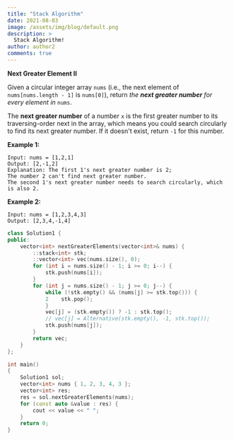 ```yaml
---
title: "Stack Algorithm"
date: 2021-08-03
image: /assets/img/blog/default.png
description: >
  Stack Algorithm!
author: author2
comments: true
---
```


 **Next Greater Element II**

Given a circular integer array `nums` (i.e., the next element of `nums[nums.length - 1]` is `nums[0]`), return *the **next greater number** for every element in* `nums`.

The **next greater number** of a number `x` is the first greater number to its traversing-order next in the array, which means you could search circularly to find its next greater number. If it doesn't exist, return `-1` for this number.

**Example 1:**

```
Input: nums = [1,2,1]
Output: [2,-1,2]
Explanation: The first 1's next greater number is 2; 
The number 2 can't find next greater number. 
The second 1's next greater number needs to search circularly, which is also 2.
```

**Example 2:**

```
Input: nums = [1,2,3,4,3]
Output: [2,3,4,-1,4]
```

```c++
class Solution1 {
public:
    vector<int> nextGreaterElements(vector<int>& nums) {
        ::stack<int> stk;
        ::vector<int> vec(nums.size(), 0);
        for (int i = nums.size() - 1; i >= 0; i--) {
            stk.push(nums[i]);
        }
        for (int j = nums.size() - 1; j >= 0; j--) {
            while (!stk.empty() && (nums[j] >= stk.top())) {
            2    stk.pop();
            }
            vec[j] = (stk.empty()) ? -1 : stk.top();
            // vec[j] = Alternative(stk.empty(), -1, stk.top());
            stk.push(nums[j]);
        }
        return vec;
    }
};

int main()
{
    Solution1 sol;
    vector<int> nums { 1, 2, 3, 4, 3 };
    vector<int> res;
    res = sol.nextGreaterElements(nums);
    for (const auto &value : res) {
        cout << value << " ";
    }
    return 0;
}
```

